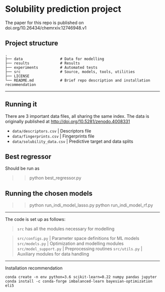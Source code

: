 # Solubility prediction project

The paper for this repo is published on doi.org/10.26434/chemrxiv.12746948.v1

## Project structure

    .
    ├── data                 # Data for modelling
    ├── results              # Results 
    ├── experiments          # Automated tests
    ├── src                  # Source, models, tools, utilities
    ├── LICENSE
    └── README.md            # Brief repo description and installation recommendation
______________________________________________
## Running it

There are 3 important data files, all sharing the same index.
The data is originally published at http://doi.org/10.5281/zenodo.4008331

* `data/descriptors.csv`          | Descriptors file
* `data/fingerprints.csv`         | Fingerprints file
* `data/solubility_data.csv`      | Predictive target and data splits

## Best regressor

Should be run as
>> python best_regressor.py

## Running the chosen models

>> python run_indi_model_lasso.py
>> python run_indi_model_rf.py

______________________________________________
The code is set up as follows:

> `src` has all the modules necessary for modelling

> `src/configs.py` 		   | Parameter space definitions for ML models
> `src/models.py`  		   | Optimization and modelling modules
> `src/model_support.py`   | Preprocessing routines
> `src/utils.py`   		   | Auxiliary modules for data handling

______________________________________________


Installation recommendation

`conda create -n env python=3.6 scikit-learn=0.22 numpy pandas jupyter`
`conda install -c conda-forge imbalanced-learn bayesian-optimization eli5 ` 

